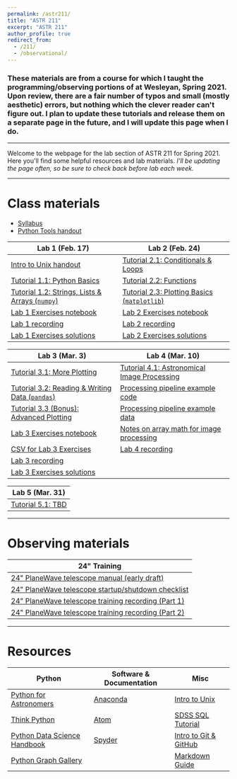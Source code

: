 ```yaml
---
permalink: /astr211/
title: "ASTR 211"
excerpt: "ASTR 211"
author_profile: true
redirect_from: 
  - /211/
  - /observational/
---
```


### These materials are from a course for which I taught the programming/observing portions of at Wesleyan, Spring 2021. Upon review, there are a fair number of typos and small (mostly aesthetic) errors, but nothing which the clever reader can't figure out. I plan to update these tutorials and release them on a separate page in the future, and I will update this page when I do.

***

Welcome to the webpage for the lab section of ASTR 211 for Spring 2021. Here you'll find some helpful resources and lab materials. _I'll be updating the page often, so be sure to check back before lab each week._

***

# Class materials

- [Syllabus](https://mvtea.github.io/files/syllabus.pdf)
- [Python Tools handout](https://mvtea.github.io/files/python-tools.pdf)


| Lab 1 (Feb. 17)                                                                                       | Lab 2 (Feb. 24)                                |
| ----------------------------------------------------------------------------------------------------- | ---------------------------------------------- |
| [Intro to Unix handout](https://mvtea.github.io/files/unix-intro.pdf)                                 | [Tutorial 2.1: Conditionals & Loops](https://mvtea.github.io/files/astr211_tut2-1.ipynb)             |
| [Tutorial 1.1: Python Basics](https://mvtea.github.io/files/astr211_tut1-1.ipynb)            | [Tutorial 2.2: Functions](https://mvtea.github.io/files/astr211_tut2-2.ipynb)                        |
| [Tutorial 1.2: Strings, Lists & Arrays (`numpy`)](https://mvtea.github.io/files/astr211_tut1-2.ipynb)  | [Tutorial 2.3: Plotting Basics (`matplotlib`)](https://mvtea.github.io/files/astr211_tut2-3.ipynb) |
| [Lab 1 Exercises notebook](https://mvtea.github.io/files/ASTR211_Lab1-1.ipynb)                        | [Lab 2 Exercises notebook](https://mvtea.github.io/files/astr211_lab2-exercises.ipynb)               |
| [Lab 1 recording](https://www.youtube.com/watch?v=IW92rW3L__g)                                        | [Lab 2 recording](https://www.youtube.com/watch?v=LZnPkxZJN9M)                                       |
| [Lab 1 Exercises solutions](https://mvtea.github.io/files/ASTR211_Lab1-Key.ipynb)                     | [Lab 2 Exercises solutions](https://mvtea.github.io/files/astr211_lab2-exercises-KEY.ipynb)          |

|  Lab 3 (Mar. 3) | Lab 4 (Mar. 10) |
| --------------- | --------------- |
| [Tutorial 3.1: More Plotting](https://mvtea.github.io/files/astr211_tut3-1.ipynb) | [Tutorial 4.1: Astronomical Image Processing](https://mvtea.github.io/files/astr211_tut4-1.ipynb) |
| [Tutorial 3.2: Reading & Writing Data (`pandas`)](https://mvtea.github.io/files/astr211_tut3-2.ipynb) | [Processing pipeline example code](https://mvtea.github.io/files/image_proc.py) |
| [Tutorial 3.3 (Bonus): Advanced Plotting](https://mvtea.github.io/files/astr211_tut3-3_bonus.ipynb) | [Processing pipeline example data](https://drive.google.com/drive/folders/1hSMoCBUQ3r10gUVYxBO-MmaKwmeP_ssW?usp=sharing) |
| [Lab 3 Exercises notebook](https://mvtea.github.io/files/astr211-lab3-exercises.ipynb) | [Notes on array math for image processing](https://mvtea.github.io/files/improc.pdf)
| [CSV for Lab 3 Exercises](https://mvtea.github.io/files/sample-hr.csv) | [Lab 4 recording](https://www.youtube.com/watch?v=DoaL8nnhAyg) |
| [Lab 3 recording](https://www.youtube.com/watch?v=aTkBYALUwZ0) |
| [Lab 3 Exercises solutions]() |

| Lab 5 (Mar. 31) |
| --------------- |
| [Tutorial 5.1: TBD]() |

***

# Observing materials

| 24" Training |
| ------------------- | 
| [24" PlaneWave telescope manual (early draft)](https://mvtea.github.io/files/24inch-startup.pdf) |
| [24" PlaneWave telescope startup/shutdown checklist](https://mvtea.github.io/files/24inch-manual-draft.pdf) |
| [24" PlaneWave telescope training recording (Part 1)](https://www.youtube.com/watch?v=Nw7SzVBF__s) |
| [24" PlaneWave telescope training recording (Part 2)](https://www.youtube.com/watch?v=d9Q4y5ovrWU) |

***

# Resources

| Python | Software & Documentation | Misc |
| ------ | ------------------------ | ---- |
| [Python for Astronomers](https://prappleizer.github.io/)| [Anaconda](https://www.anaconda.com/) | [Intro to Unix](http://www.ee.surrey.ac.uk/Teaching/Unix/) |
| [Think Python](https://greenteapress.com/wp/think-python/)  | [Atom](https://atom.io/) | [SDSS SQL Tutorial](http://skyserver.sdss.org/dr9/en/help/howto/search/) |
| [Python Data Science Handbook](https://jakevdp.github.io/PythonDataScienceHandbook/) | [Spyder](https://www.spyder-ide.org/) | [Intro to Git & GitHub](https://product.hubspot.com/blog/git-and-github-tutorial-for-beginners) |
| [Python Graph Gallery](https://python-graph-gallery.com/) | | [Markdown Guide](https://www.markdownguide.org/) |

